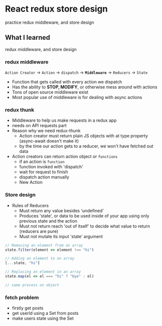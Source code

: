 # React redux store design

practice redux middleware, and store design

## What I learned

redux middleware, and store design

### redux middleware

`Action Creator` -> `Action` -> `dispatch` -> **`Middleware`** -> `Reducers` -> `State`

- Function that gets called with every action we dispatch
- Has the ability to **STOP, MODIFY**, or otherwise mess around with actions
- Tons of open source middleware exist
- Most popular use of middleware is for dealing with async actions

### redux thunk

- Middleware to help us make requests in a redux app
- needs on API requests part
- Reason why we need redux-thunk
  - Action creator must return plain JS objects with at type property (async-await doesn't make it)
  - by the time our action gets to a reducer, we won't have fetched out data
- Action creators can return action object or `functions`
  - if an action is `function`
  - function invoked with 'dispatch'
  - wait for request to finish
  - dispatch action manually
  - New Action

### Store design

- Rules of Reducers
  - Must return any value besides 'undefined'
  - Produces 'state', or data to be used inside of your app using only previous state and the action
  - Must not return reach 'out of itself' to decide what value to return (reducers are pure)
  - Must not mutate its input 'state' argument

```js
// Removing an element from an array
state.filter(element => element !== "hi")

// Adding an element to an array
[...state, "hi"]

// Replacing an element in an array
state.map(el => el === "hi" ? "bye" : el)

// same process on object
```

### fetch problem

- firstly get posts
- get userId using a Set from posts
- make users state using the Set
